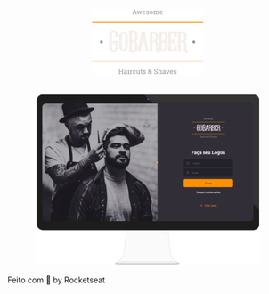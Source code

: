 <h1 align="center">
	<img alt="GoStack" src=".github/logo.svg" width="200px" />
</h1>

<h2 align="center">
	<img align="center" alt="Mockup" src=".github/tela.png" width="400px">
</h2>




Feito com 💜 by Rocketseat 
